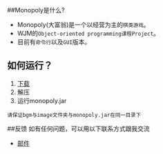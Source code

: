 ##Monopoly是什么?

* Monopoly(大富翁)是一个以经营为主的`棋类游戏`。
* WJM的`Object-oriented programming课程Project`。
* 目前有`命令行`以及`GUI`版本。


## 如何运行？

1. [下载](http://pan.baidu.com/s/1mhWmEqW)
2. 解压
3. 运行monopoly.jar

`请保证bgm与image文件夹与monopoly.jar在同一目录下`

##反馈
如有任何问题，可以用以下联系方式跟我交流

* [邮件](mailto:wujm14@fudan.edu.cn)

